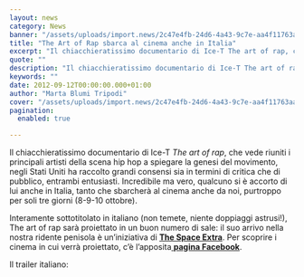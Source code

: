 ```yaml
---
layout: news
category: News
banner: "/assets/uploads/import.news/2c47e4fb-24d6-4a43-9c7e-aa4f11763aa3.jpeg"
title: "The Art of Rap sbarca al cinema anche in Italia"
excerpt: "Il chiacchieratissimo documentario di Ice-T The art of rap, che vede riuniti i principali artisti della scena hip hop a spiegare la genesi del movimento, negli Stati Uniti ha raccolto grandi consensi sia in termini di critica che di pubblico, entrambi entusiasti. Incredibile ma vero, qualcuno si è accorto di lui anche in Italia, tanto [&hellip"
quote: ""
description: "Il chiacchieratissimo documentario di Ice-T The art of rap, che vede riuniti i principali artisti della scena hip hop a spiegare la genesi del movimento, negli Stati Uniti ha raccolto grandi consensi sia in termini di critica che di pubblico, entrambi entusiasti. Incredibile ma vero, qualcuno si è accorto di lui anche in Italia, tanto [&hellip"
keywords: ""
date: 2012-09-12T00:00:00.000+01:00
author: "Marta Blumi Tripodi"
cover: "/assets/uploads/import.news/2c47e4fb-24d6-4a43-9c7e-aa4f11763aa3.jpeg"
pagination:
  enabled: true

---
```


Il chiacchieratissimo documentario di Ice-T _The art of rap_, che vede riuniti i principali artisti della scena hip hop a spiegare la genesi del movimento, negli Stati Uniti ha raccolto grandi consensi sia in termini di critica che di pubblico, entrambi entusiasti. Incredibile ma vero, qualcuno si è accorto di lui anche in Italia, tanto che sbarcherà al cinema anche da noi, purtroppo per soli tre giorni (8-9-10 ottobre).

Interamente sottotitolato in italiano (non temete, niente doppiaggi astrusi!), The art of rap sarà proiettato in un buon numero di sale: il suo arrivo nella nostra ridente penisola è un’iniziativa di [**The Space Extra**](http://www.thespacecinema.it/extra "http://www.thespacecinema.it/extra"). Per scoprire i cinema in cui verrà proiettato, c’è l’apposita[ **pagina Facebook**](https://www.facebook.com/movietheartofrap "https://www.facebook.com/movietheartofrap").

Il trailer italiano:  